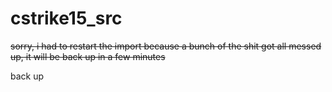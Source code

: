 # cstrike15_src

~~sorry, i had to restart the import because a bunch of the shit got all messed up, it will be back up in a few minutes~~

back up
